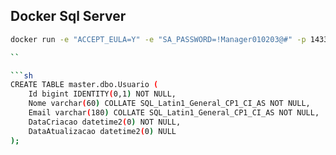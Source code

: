 ## Docker Sql Server
```sh
docker run -e "ACCEPT_EULA=Y" -e "SA_PASSWORD=!Manager010203@#" -p 1433:1433 -d mcr.microsoft.com/mssql/server:2019-CU15-ubuntu-20.04

``

```sh
CREATE TABLE master.dbo.Usuario (
	Id bigint IDENTITY(0,1) NOT NULL,
	Nome varchar(60) COLLATE SQL_Latin1_General_CP1_CI_AS NOT NULL,
	Email varchar(180) COLLATE SQL_Latin1_General_CP1_CI_AS NOT NULL,
	DataCriacao datetime2(0) NOT NULL,
	DataAtualizacao datetime2(0) NULL
);
```
